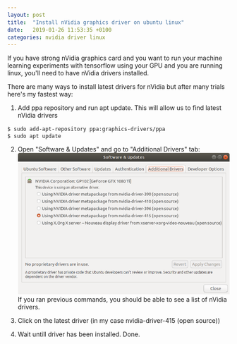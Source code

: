 ```yaml
---
layout: post
title:  "Install nVidia graphics driver on ubuntu linux"
date:   2019-01-26 11:53:35 +0100
categories: nvidia driver linux
---
```

If you have strong nVidia graphics card and you want to run your machine learning experiments with tensorflow using your GPU and you are running linux, you'll need to have nVidia drivers installed.

There are many ways to install latest drivers for nVidia but after many trials here's my fastest way:

1. Add ppa repository and run apt update. This will allow us to find latest nVidia drivers
```
$ sudo add-apt-repository ppa:graphics-drivers/ppa
$ sudo apt update
```

2. Open "Software & Updates" and go to "Additional Drivers" tab:
![Software & Updates](/assets/img/software_updates.png)
If you ran previous commands, you should be able to see a list of nVidia drivers.

3. Click on the latest driver (in my case nvidia-driver-415 (open source))

4. Wait untill driver has been installed. Done.
